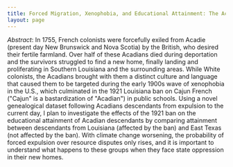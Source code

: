 ```yaml
---
title: Forced Migration, Xenophobia, and Educational Attainment: The Acadian Diaspora and the 1921 Louisiana Ban on Cajun French in Public Schools
layout: page
---
```

_Abstract_: In 1755, French colonists were forcefully exiled from Acadie (present day New Brunswick and Nova Scotia) by the British, who desired their fertile farmland. Over half of these Acadians died during deportation and the survivors struggled to find a new home, finally landing and proliferating in Southern Louisiana and the surrounding areas. While White colonists, the Acadians brought with them a distinct culture and language that caused them to be targeted during the early 1900s wave of xenophobia in the U.S., which culminated in the 1921 Louisiana ban on Cajun French ("Cajun" is a bastardization of "Acadian") in public schools. Using a novel genealogical dataset following Acadians descendants from expulsion to the current day, I plan to investigate the effects of the 1921 ban on the educational attainment of Acadian descendants by comparing attainment between descendants from Louisiana (affected by the ban) and East Texas (not affected by the ban). With climate change worsening, the probability of forced expulsion over resource disputes only rises, and it is important to understand what happens to these groups when they face state oppression in their new homes.
